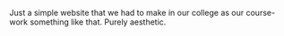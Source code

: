 Just a simple website that we had to make in our college as our course-work something like that. Purely aesthetic.

